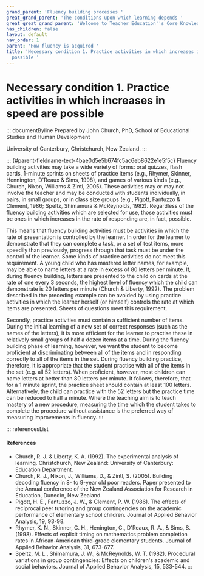 ```yaml
---
grand_parent: 'Fluency building processes '
great_grand_parent: 'The conditions upon which learning depends '
great_great_grand_parent: 'Welcome to Teacher Education''s Core Knowledge and Skills.'
has_children: false
layout: default
nav_order: 1
parent: 'How fluency is acquired '
title: 'Necessary condition 1. Practice activities in which increases in speed are
  possible '
---
```

# Necessary condition 1. Practice activities in which increases in speed are possible 


::: documentByline
Prepared by John Church, PhD, School of Educational Studies and Human
Development

University of Canterbury, Christchurch, New Zealand.
:::

::: {#parent-fieldname-text-4bae0d5e5b674fc5ac6eb8622e1e5f5c}
Fluency building activities may take a wide variety of forms: oral
quizzes, flash cards, 1-minute sprints on sheets of practice items
(e.g., Rhymer, Skinner, Hennington, D'Reaux & Sims, 1998), and games of
various kinds (e.g., Church, Nixon, Williams & Zintl, 2005). These
activities may or may not involve the teacher and may be conducted with
students individually, in pairs, in small groups, or in class size
groups (e.g., Pigott, Fantuzzo & Clement, 1986; Speltz, Shimamura &
McReynolds, 1982). Regardless of the fluency building activities which
are selected for use, those activities must be ones in which increases
in the rate of responding are, in fact, possible.

This means that fluency building activities must be activities in which
the rate of presentation is controlled by the learner. In order for the
learner to demonstrate that they can complete a task, or a set of test
items, more speedily than previously, progress through that task must be
under the control of the learner. Some kinds of practice activities do
not meet this requirement. A young child who has mastered letter names,
for example, may be able to name letters at a rate in excess of 80
letters per minute. If, during fluency building, letters are presented
to the child on cards at the rate of one every 3 seconds, the highest
level of fluency which the child can demonstrate is 20 letters per
minute (Church & Liberty, 1992). The problem described in the preceding
example can be avoided by using practice activities in which the learner
herself (or himself) controls the rate at which items are presented.
Sheets of questions meet this requirement.

Secondly, practice activities must contain a sufficient number of items.
During the initial learning of a new set of correct responses (such as
the names of the letters), it is more efficient for the learner to
practise these in relatively small groups of half a dozen items at a
time. During the fluency building phase of learning, however, we want
the student to become proficient at discriminating between all of the
items and in responding correctly to all of the items in the set. During
fluency building practice, therefore, it is appropriate that the student
practise with all of the items in the set (e.g. all 52 letters). When
proficient, however, most children can name letters at better than 80
letters per minute. It follows, therefore, that for a 1 minute sprint,
the practice sheet should contain at least 100 letters. Alternatively,
the child can practice with the 52 letters but the practice time can be
reduced to half a minute. Where the teaching aim is to teach mastery of
a new procedure, measuring the time which the student takes to complete
the procedure without assistance is the preferred way of measuring
improvements in fluency.
:::

::: referencesList
#### References

-   Church, R. J. & Liberty, K. A. (1992). The experimental analysis of
    learning. Christchurch, New Zealand: University of Canterbury:
    Education Department.
-   Church, R. J., Nixon, J., Williams, D., & Zintl, S. (2005). Building
    decoding fluency in 8- to 9-year old poor readers. Paper presented
    to the Annual conference of the New Zealand Association for Research
    in Education, Dunedin, New Zealand.
-   Pigott, H. E., Fantuzzo, J. W., & Clement, P. W. (1986). The effects
    of reciprocal peer tutoring and group contingencies on the academic
    performance of elementary school children. Journal of Applied
    Behavior Analysis, 19, 93-98.
-   Rhymer, K. N., Skinner, C. H., Henington, C., D'Reaux, R. A., &
    Sims, S. (1998). Effects of explicit timing on mathematics problem
    completion rates in African-American third-grade elementary
    students. Journal of Applied Behavior Analysis, 31, 673-677.
-   Speltz, M. L., Shimamura, J. W., & McReynolds, W. T. (1982).
    Procedural variations in group contingencies: Effects on children\'s
    academic and social behaviors. Journal of Applied Behavior Analysis,
    15, 533-544.
:::
